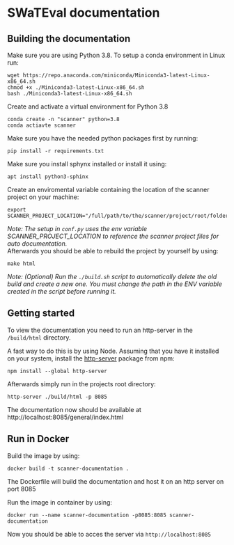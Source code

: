 # SWaTEval documentation

## Building the documentation

Make sure you are using Python 3.8. To setup a conda environment in Linux run:

```
wget https://repo.anaconda.com/miniconda/Miniconda3-latest-Linux-x86_64.sh
chmod +x ./Miniconda3-latest-Linux-x86_64.sh
bash ./Miniconda3-latest-Linux-x86_64.sh
```

Create and activate a virtual environment for Python 3.8

```
conda create -n "scanner" python=3.8
conda actiavte scanner
```

Make sure you have the needed python packages first by running:

```
pip install -r requirements.txt
```

Make sure you install sphynx installed or install it using:

```
apt install python3-sphinx
```

Create an enviromental variable containing the location of the scanner project on your machine:

```
export SCANNER_PROJECT_LOCATION="/full/path/to/the/scanner/project/root/folder"
```

*Note: The setup in `conf.py` uses the env variable SCANNER_PROJECT_LOCATION to reference the scanner project files for auto documentation.*  
Afterwards you should be able to rebuild the project by yourself by using:

```
make html
```

*Note: (Optional) Run the ```./build.sh``` script to automatically delete the old build and create a new one. You must change the path in the ENV variable created in the script before running it.*

## Getting started

To view the documentation you need to run an http-server in the ```/build/html``` directory.

A fast way to do this is by using Node. Assuming that you have it installed on your system,
install the [http-server](https://github.com/http-party/http-server) package from npm:

```
npm install --global http-server
```

Afterwards simply run in the projects root directory:

```
http-server ./build/html -p 8085
```

The documentation now should be available at http://localhost:8085/general/index.html

## Run in Docker

Build the image by using:

```
docker build -t scanner-documentation .
``` 
The Dockerfile will build the documentation and host it on an http server on port 8085

Run the image in container by using:

```
docker run --name scanner-documentation -p8085:8085 scanner-documentation
``` 

Now you should be able to acces the server via `http://localhost:8085`

